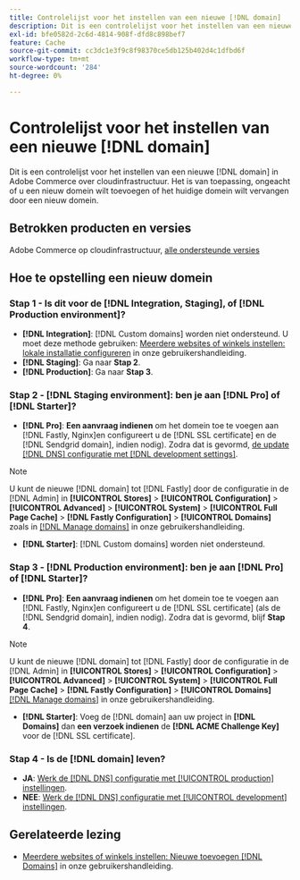 ```yaml
---
title: Controlelijst voor het instellen van een nieuwe [!DNL domain]
description: Dit is een controlelijst voor het instellen van een nieuwe [!DNL domain] in Adobe Commerce over cloudinfrastructuur.
exl-id: bfe0582d-2c6d-4814-908f-dfd8c898bef7
feature: Cache
source-git-commit: cc3dc1e3f9c8f98370ce5db125b402d4c1dfbd6f
workflow-type: tm+mt
source-wordcount: '284'
ht-degree: 0%

---
```


# Controlelijst voor het instellen van een nieuwe [!DNL domain]

Dit is een controlelijst voor het instellen van een nieuwe [!DNL domain] in Adobe Commerce over cloudinfrastructuur. Het is van toepassing, ongeacht of u een nieuw domein wilt toevoegen of het huidige domein wilt vervangen door een nieuw domein.

## Betrokken producten en versies

Adobe Commerce op cloudinfrastructuur, [alle ondersteunde versies](https://www.adobe.com/content/dam/cc/en/legal/terms/enterprise/pdfs/Adobe-Commerce-Software-Lifecycle-Policy.pdf)

## Hoe te opstelling een nieuw domein

### Stap 1 - Is dit voor de [!DNL Integration, Staging], of [!DNL Production environment]?

* **[!DNL Integration]**: [!DNL Custom domains] worden niet ondersteund. U moet deze methode gebruiken: [Meerdere websites of winkels instellen: lokale installatie configureren](https://experienceleague.adobe.com/docs/commerce-cloud-service/user-guide/configure-store/multiple-sites.html#add-new-domains) in onze gebruikershandleiding.
* **[!DNL Staging]**: Ga naar **Stap 2**.
* **[!DNL Production]**: Ga naar **Stap 3**.

### Stap 2 - [!DNL Staging environment]: ben je aan [!DNL Pro] of [!DNL Starter]?

* **[!DNL Pro]**: **Een aanvraag indienen** om het domein toe te voegen aan [!DNL Fastly, Nginx]en configureert u de [!DNL SSL certificate] en de [!DNL Sendgrid domain], indien nodig). Zodra dat is gevormd, [de update [!DNL DNS] configuratie met [!DNL development settings]](https://experienceleague.adobe.com/docs/commerce-cloud-service/user-guide/cdn/setup-fastly/fastly-configuration.html#update-dns-configuration-with-development-settings).

>[!NOTE]
>
>U kunt de nieuwe [!DNL domain] tot [!DNL Fastly] door de configuratie in de [!DNL Admin] in **[!UICONTROL Stores]** > **[!UICONTROL Configuration]** > **[!UICONTROL Advanced]** > **[!UICONTROL System]** > **[!UICONTROL Full Page Cache]** > **[!DNL Fastly Configuration]** > **[!UICONTROL Domains]** zoals in [[!DNL Manage domains]](https://experienceleague.adobe.com/docs/commerce-cloud-service/user-guide/cdn/setup-fastly/fastly-custom-cache-configuration.html#manage-domains) in onze gebruikershandleiding.

* **[!DNL Starter]**: [!DNL Custom domains] worden niet ondersteund.

### Stap 3 - [!DNL Production environment]: ben je aan [!DNL Pro] of [!DNL Starter]?

* **[!DNL Pro]**: **Een aanvraag indienen** om het domein toe te voegen aan [!DNL Fastly, Nginx]en configureert u de [!DNL SSL certificate] (als de [!DNL Sendgrid domain], indien nodig). Zodra dat is gevormd, blijf **Stap 4**.

>[!NOTE]
>
>U kunt de nieuwe [!DNL domain] tot [!DNL Fastly] door de configuratie in de [!DNL Admin] in **[!UICONTROL Stores]** > **[!UICONTROL Configuration]** > **[!UICONTROL Advanced]** > **[!UICONTROL System]** > **[!UICONTROL Full Page Cache]** > **[!DNL Fastly Configuration]** > **[!UICONTROL Domains]** [[!DNL Manage domains]](https://experienceleague.adobe.com/docs/commerce-cloud-service/user-guide/cdn/setup-fastly/fastly-custom-cache-configuration.html#manage-domains) in onze gebruikershandleiding.

* **[!DNL Starter]**: Voeg de [!DNL domain] aan uw project in **[!DNL Domains]** dan **een verzoek indienen** de **[!DNL ACME Challenge Key]** voor de [!DNL SSL certificate].

### Stap 4 - Is de [!DNL domain] leven?

* **JA**: [Werk de [!DNL DNS] configuratie met [!UICONTROL production] instellingen](https://experienceleague.adobe.com/docs/commerce-cloud-service/user-guide/launch/checklist.html#update-dns-configuration-with-production-settings).
* **NEE**: [Werk de [!DNL DNS] configuratie met [!UICONTROL development] instellingen](https://experienceleague.adobe.com/docs/commerce-cloud-service/user-guide/cdn/setup-fastly/fastly-configuration.html#update-dns-configuration-with-development-settings).

## Gerelateerde lezing

* [Meerdere websites of winkels instellen: Nieuwe toevoegen [!DNL Domains]](https://experienceleague.adobe.com/docs/commerce-cloud-service/user-guide/configure-store/multiple-sites.html#add-new-domains) in onze gebruikershandleiding.
